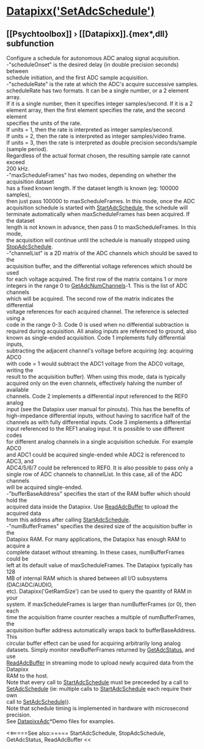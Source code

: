 # [Datapixx('SetAdcSchedule')](Datapixx-SetAdcSchedule) 
## [[Psychtoolbox]] &#8250; [[Datapixx]].{mex*,dll} subfunction


Configure a schedule for autonomous ADC analog signal acquisition.  
-"scheduleOnset" is the desired delay (in double precision seconds) between  
schedule initiation, and the first ADC sample acquisition.  
-"scheduleRate" is the rate at which the ADC's acquire successive samples.  
scheduleRate has two formats.  It can be a single number, or a 2 element array.  
If it is a single number, then it specifies integer samples/second. If it is a 2  
element array, then the first element specifies the rate, and the second element  
specifies the units of the rate.  
If units = 1, then the rate is interpreted as integer samples/second.  
If units = 2, then the rate is interpreted as integer samples/video frame.  
If units = 3, then the rate is interpreted as double precision seconds/sample  
(sample period).  
Regardless of the actual format chosen, the resulting sample rate cannot exceed  
200 kHz.  
-"maxScheduleFrames" has two modes, depending on whether the acquisition dataset  
has a fixed known length. If the dataset length is known (eg: 100000 samples),  
then just pass 100000 to maxScheduleFrames. In this mode, once the ADC  
acquisition schedule is started with [StartAdcSchedule](StartAdcSchedule), the schedule will  
terminate automatically when maxScheduleFrames has been acquired. If the dataset  
length is not known in advance, then pass 0 to maxScheduleFrames. In this mode,  
the acquisition will continue until the schedule is manually stopped using  
[StopAdcSchedule](StopAdcSchedule).  
-"channelList" is a 2D matrix of the ADC channels which should be saved to the  
acquisition buffer, and the differential voltage references which should be used  
for each voltage acquired. The first row of the matrix contains 1 or more  
integers in the range 0 to [GetAdcNumChannels](GetAdcNumChannels)-1. This is the list of ADC channels  
which will be acquired. The second row of the matrix indicates the differential  
voltage references for each acquired channel. The reference is selected using a  
code in the range 0-3. Code 0 is used when no differential subtraction is  
required during acquisition. All analog inputs are referenced to ground, also  
known as single-ended acquisition. Code 1 implements fully differential inputs,  
subtracting the adjacent channel's voltage before acquiring (eg: acquiring ADC0  
with code = 1 would subtract the ADC1 voltage from the ADC0 voltage, writing the  
result to the acquisition buffer). When using this mode, data is typically  
acquired only on the even channels, effectively halving the number of available  
channels. Code 2 implements a differential input referenced to the REF0 analog  
input (see the Datapixx user manual for pinouts). This has the benefits of  
high-impedance differential inputs, without having to sacrifice half of the  
channels as with fully differential inputs. Code 3 implements a differential  
input referenced to the REF1 analog input. It is possible to use different codes  
for different analog channels in a single acquisition schedule. For example ADC0  
and ADC1 could be acquired single-ended while ADC2 is referenced to ADC3, and  
ADC4/5/6/7 could be referenced to REF0. It is also possible to pass only a  
single row of ADC channels to channelList. In this case, all of the ADC channels  
will be acquired single-ended.  
-"bufferBaseAddress" specifies the start of the RAM buffer which should hold the  
acquired data inside the Datapixx. Use [ReadAdcBuffer](ReadAdcBuffer) to upload the acquired data  
from this address after calling [StartAdcSchedule](StartAdcSchedule).  
-"numBufferFrames" specifies the desired size of the acquisition buffer in the  
Datapixx RAM. For many applications, the Datapixx has enough RAM to acquire a  
complete dataset without streaming. In these cases, numBufferFrames could be  
left at its default value of maxScheduleFrames. The Datapixx typically has 128  
MB of internal RAM which is shared between all I/O subsystems (DAC/ADC/AUDIO,  
etc). Datapixx('GetRamSize') can be used to query the quantity of RAM in your  
system. If maxScheduleFrames is larger than numBufferFrames (or 0), then each  
time the acquisition frame counter reaches a multiple of numBufferFrames, the  
acquisition buffer address automatically wraps back to bufferBaseAddress. This  
circular buffer effect can be used for acquiring arbitrarily long analog  
datasets. Simply monitor newBufferFrames returned by [GetAdcStatus](GetAdcStatus), and use  
[ReadAdcBuffer](ReadAdcBuffer) in streaming mode to upload newly acquired data from the Datapixx  
RAM to the host.  
Note that every call to [StartAdcSchedule](StartAdcSchedule) must be preceeded by a call to  
[SetAdcSchedule](SetAdcSchedule) (ie: multiple calls to [StartAdcSchedule](StartAdcSchedule) each require their own  
call to [SetAdcSchedule)](SetAdcSchedule)).  
Note that schedule timing is implemented in hardware with microsecond precision.  
See [DatapixxAdc](DatapixxAdc)\*Demo files for examples.  
  


<<=====See also:=====
StartAdcSchedule, StopAdcSchedule, GetAdcStatus, ReadAdcBuffer
<<